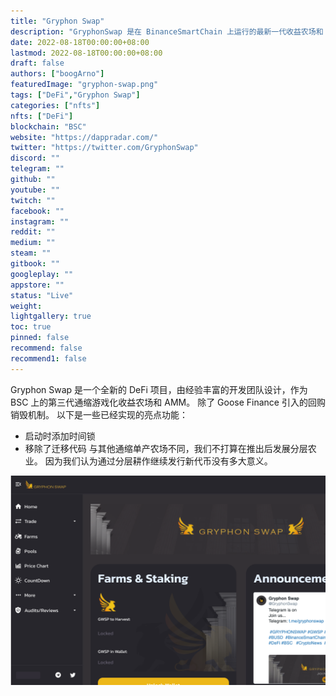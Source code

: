 ```yaml
---
title: "Gryphon Swap"
description: "GryphonSwap 是在 BinanceSmartChain 上运行的最新一代收益农场和 AMM"
date: 2022-08-18T00:00:00+08:00
lastmod: 2022-08-18T00:00:00+08:00
draft: false
authors: ["boogArno"]
featuredImage: "gryphon-swap.png"
tags: ["DeFi","Gryphon Swap"]
categories: ["nfts"]
nfts: ["DeFi"]
blockchain: "BSC"
website: "https://dappradar.com/"
twitter: "https://twitter.com/GryphonSwap"
discord: ""
telegram: ""
github: ""
youtube: ""
twitch: ""
facebook: ""
instagram: ""
reddit: ""
medium: ""
steam: ""
gitbook: ""
googleplay: ""
appstore: ""
status: "Live"
weight: 
lightgallery: true
toc: true
pinned: false
recommend: false
recommend1: false
---
```

Gryphon Swap 是一个全新的 DeFi 项目，由经验丰富的开发团队设计，作为 BSC 上的第三代通缩游戏化收益农场和 AMM。
除了 Goose Finance 引入的回购销毁机制。
以下是一些已经实现的亮点功能：

- 启动时添加时间锁
- 移除了迁移代码
与其他通缩单产农场不同，我们不打算在推出后发展分层农业。 因为我们认为通过分层耕作继续发行新代币没有多大意义。

![gryphonswap-dapp-defi-bsc-image1_71dd931c8873d372928dbf4e4b055782](gryphonswap-dapp-defi-bsc-image1_71dd931c8873d372928dbf4e4b055782.png)